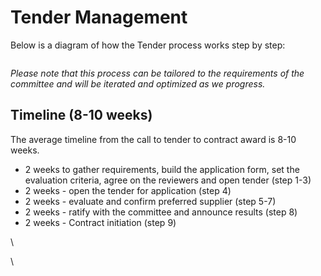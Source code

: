 # Tender Management

Below is a diagram of how the Tender process works step by step:

<figure><img src="https://lh7-rt.googleusercontent.com/slidesz/AGV_vUfmQB7AzGSfnXEeYVDvoa7LwJh6-F1dark5SX0kg80spVOb43WF3FTk9vkBNS0gtVvHsBVsS5gCymIEF_PRcdTh9jnWqkW69b3zC6uKcaB7151bRU4c75VcOhAc_GFYO-sqLGox8w=s2048?key=fOyo8gsidlkeIU38kOP4XYrE" alt=""><figcaption></figcaption></figure>



_Please note that this process can be tailored to the requirements of the committee and will be iterated and optimized as we progress._

## Timeline (8-10 weeks)

The average timeline from the call to tender to contract award is 8-10 weeks.&#x20;

* 2 weeks to gather requirements, build the application form, set the evaluation criteria, agree on the reviewers and open tender (step 1-3)
* 2 weeks - open the tender for application (step 4)
* 2 weeks - evaluate and confirm preferred supplier (step 5-7)
* 2 weeks - ratify with the committee and announce results (step 8)
* 2 weeks - Contract initiation (step 9)

\


\
